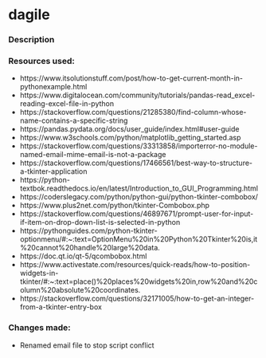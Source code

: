 # dagile

<h3>Description</h3>


<h3>Resources used:</h3>
<ul>
<li>https://www.itsolutionstuff.com/post/how-to-get-current-month-in-pythonexample.html</li>
<li>https://www.digitalocean.com/community/tutorials/pandas-read_excel-reading-excel-file-in-python</li>
<li>https://stackoverflow.com/questions/21285380/find-column-whose-name-contains-a-specific-string</li>
<li>https://pandas.pydata.org/docs/user_guide/index.html#user-guide</li>
<li>https://www.w3schools.com/python/matplotlib_getting_started.asp</li>
<li>https://stackoverflow.com/questions/33313858/importerror-no-module-named-email-mime-email-is-not-a-package</li>
<li>https://stackoverflow.com/questions/17466561/best-way-to-structure-a-tkinter-application</li>
<li>https://python-textbok.readthedocs.io/en/latest/Introduction_to_GUI_Programming.html</li>
<li>https://coderslegacy.com/python/python-gui/python-tkinter-combobox/</li>
<li>https://www.plus2net.com/python/tkinter-Combobox.php</li>
<li>https://stackoverflow.com/questions/46897671/prompt-user-for-input-if-item-on-drop-down-list-is-selected-in-python</li>
<li>https://pythonguides.com/python-tkinter-optionmenu/#:~:text=OptionMenu%20in%20Python%20Tkinter%20is,it%20cannot%20handle%20large%20data.</li>
<li>https://doc.qt.io/qt-5/qcombobox.html</li>
<li>https://www.activestate.com/resources/quick-reads/how-to-position-widgets-in-tkinter/#:~:text=place()%20places%20widgets%20in,row%20and%20column%20absolute%20coordinates.</li>
<li>https://stackoverflow.com/questions/32171005/how-to-get-an-integer-from-a-tkinter-entry-box</li>

</ul>


<h3>Changes made:</h3>
<ul>
<li>Renamed email file to stop script conflict</li>
</ul>
